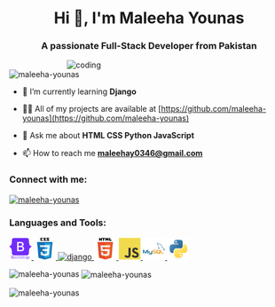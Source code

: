 

<h1 align="center">Hi 👋, I'm Maleeha Younas</h1>
<h3 align="center">A passionate Full-Stack Developer from Pakistan</h3>

<img align= "right" alt= "coding" width="400" src="https://media4.giphy.com/media/NgurY1o4z080Jfoyzw/giphy.gif?cid=6c09b952vosxu6d7s7369fpumc5zb3yyrtk3w8gg30n37spf&ep=v1_internal_gif_by_id&rid=giphy.gif&ct=s">
<p align="left"> <img src="https://komarev.com/ghpvc/?username=maleeha-younas&label=Profile%20views&color=0e75b6&style=flat" alt="maleeha-younas" /> </p>

- 🌱 I’m currently learning **Django**

- 👨‍💻 All of my projects are available at [https://github.com/maleeha-younas](https://github.com/maleeha-younas)

- 💬 Ask me about **HTML CSS Python JavaScript**

- 📫 How to reach me **maleehay0346@gmail.com**

<h3 align="left">Connect with me:</h3>
<p align="left">
<a href="https://linkedin.com/in/maleeha-younas" target="blank"><img align="center" src="https://raw.githubusercontent.com/rahuldkjain/github-profile-readme-generator/master/src/images/icons/Social/linked-in-alt.svg" alt="maleeha-younas" height="30" width="40" /></a>
</p>

<h3 align="left">Languages and Tools:</h3>
<p align="left"> <a href="https://getbootstrap.com" target="_blank" rel="noreferrer"> <img src="https://raw.githubusercontent.com/devicons/devicon/master/icons/bootstrap/bootstrap-plain-wordmark.svg" alt="bootstrap" width="40" height="40"/> </a> <a href="https://www.w3schools.com/css/" target="_blank" rel="noreferrer"> <img src="https://raw.githubusercontent.com/devicons/devicon/master/icons/css3/css3-original-wordmark.svg" alt="css3" width="40" height="40"/> </a> <a href="https://www.djangoproject.com/" target="_blank" rel="noreferrer"> <img src="https://cdn.worldvectorlogo.com/logos/django.svg" alt="django" width="40" height="40"/> </a> <a href="https://www.w3.org/html/" target="_blank" rel="noreferrer"> <img src="https://raw.githubusercontent.com/devicons/devicon/master/icons/html5/html5-original-wordmark.svg" alt="html5" width="40" height="40"/> </a> <a href="https://developer.mozilla.org/en-US/docs/Web/JavaScript" target="_blank" rel="noreferrer"> <img src="https://raw.githubusercontent.com/devicons/devicon/master/icons/javascript/javascript-original.svg" alt="javascript" width="40" height="40"/> </a> <a href="https://www.mysql.com/" target="_blank" rel="noreferrer"> <img src="https://raw.githubusercontent.com/devicons/devicon/master/icons/mysql/mysql-original-wordmark.svg" alt="mysql" width="40" height="40"/> </a> <a href="https://www.python.org" target="_blank" rel="noreferrer"> <img src="https://raw.githubusercontent.com/devicons/devicon/master/icons/python/python-original.svg" alt="python" width="40" height="40"/> </a> </p>

<p><img align="left" src="https://github-readme-stats.vercel.app/api/top-langs?username=maleeha-younas&show_icons=true&locale=en&layout=compact" alt="maleeha-younas" /></p>

<p>&nbsp;<img align="center" src="https://github-readme-stats.vercel.app/api?username=maleeha-younas&show_icons=true&locale=en" alt="maleeha-younas" /></p>

<p><img align="center" src="https://github-readme-streak-stats.herokuapp.com/?user=maleeha-younas&" alt="maleeha-younas" /></p>
